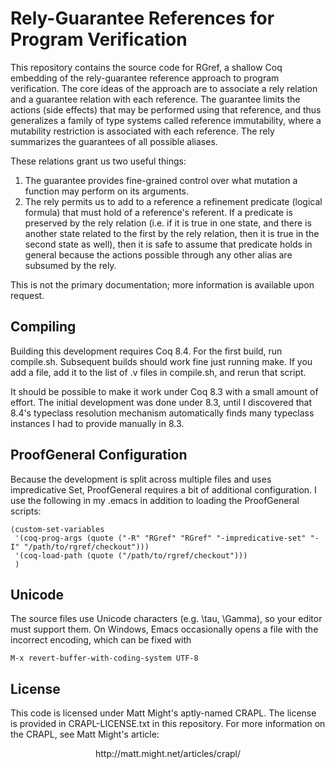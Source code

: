 Rely-Guarantee References for Program Verification
==================================================
This repository contains the source code for RGref, a shallow Coq embedding of the rely-guarantee
reference approach to program verification.  The core ideas of the approach are to associate a
rely relation and a guarantee relation with each reference.  The guarantee limits the actions
(side effects) that may be performed using that reference, and thus generalizes a family of type
systems called reference immutability, where a mutability restriction is associated with each
reference.  The rely summarizes the guarantees of all possible aliases.

These relations grant us two useful things:

1. The guarantee provides fine-grained control over what mutation a function may perform on its arguments.
2. The rely permits us to add to a reference a refinement predicate (logical
formula) that must hold of a reference's referent. If a predicate is preserved by the rely
relation (i.e. if it is true in one state, and there is another state related to the first by the
rely relation, then it is true in the second state as well), then it is safe to assume that
predicate holds in general because the actions possible through any other alias are subsumed by
the rely.

This is not the primary documentation; more information is available upon request.

Compiling
---------
Building this development requires Coq 8.4.  For the first build, run compile.sh.  Subsequent builds
should work fine just running make.  If you add a file, add it to the list of .v files in
compile.sh, and rerun that script.

It should be possible to make it work under Coq 8.3 with a small amount of effort.  The initial
development was done under 8.3, until I discovered that 8.4's typeclass resolution mechanism
automatically finds many typeclass instances I had to provide manually in 8.3.

ProofGeneral Configuration
--------------------------
Because the development is split across multiple files and uses impredicative Set, ProofGeneral
requires a bit of additional configuration.  I use the following in my .emacs in addition to loading
the ProofGeneral scripts:

    (custom-set-variables
     '(coq-prog-args (quote ("-R" "RGref" "RGref" "-impredicative-set" "-I" "/path/to/rgref/checkout")))
     '(coq-load-path (quote ("/path/to/rgref/checkout")))
     )

Unicode
-------
The source files use Unicode characters (e.g. \tau, \Gamma), so your editor must support them.  On
Windows, Emacs occasionally opens a file with the incorrect encoding, which can be fixed with

    M-x revert-buffer-with-coding-system UTF-8

License
-------
This code is licensed under Matt Might's aptly-named CRAPL.  The license is provided in CRAPL-LICENSE.txt in this repository.
For more information on the CRAPL, see Matt Might's article:

<center>http://matt.might.net/articles/crapl/</center>
